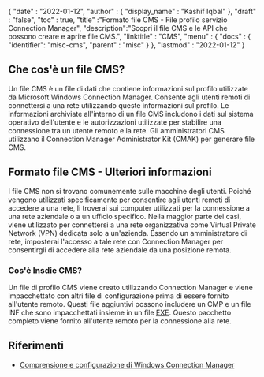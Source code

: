 {
  "date" : "2022-01-12",
  "author" : {
    "display_name" : "Kashif Iqbal"
},
  "draft" : "false",
  "toc" : true,
  "title" :"Formato file CMS - File profilo servizio Connection Manager",
  "description":"Scopri il file CMS e le API che possono creare e aprire file CMS.",
  "linktitle" : "CMS",
  "menu" : {
    "docs" : {
      "identifier": "misc-cms",
      "parent" : "misc"
}
},
  "lastmod" : "2022-01-12"
}

## Che cos'è un file CMS?

Un file CMS è un file di dati che contiene informazioni sul profilo utilizzate da Microsoft Windows Connection Manager. Consente agli utenti remoti di connettersi a una rete utilizzando queste informazioni sul profilo. Le informazioni archiviate all'interno di un file CMS includono i dati sul sistema operativo dell'utente e le autorizzazioni utilizzate per stabilire una connessione tra un utente remoto e la rete. Gli amministratori CMS utilizzano il Connection Manager Administrator Kit (CMAK) per generare file CMS.

## Formato file CMS - Ulteriori informazioni

I file CMS non si trovano comunemente sulle macchine degli utenti. Poiché vengono utilizzati specificamente per consentire agli utenti remoti di accedere a una rete, li troverai sui computer utilizzati per la connessione a una rete aziendale o a un ufficio specifico. Nella maggior parte dei casi, viene utilizzato per connettersi a una rete organizzativa come Virtual Private Network (VPN) dedicata solo a un'azienda. Essendo un amministratore di rete, imposterai l'accesso a tale rete con Connection Manager per consentirgli di accedere alla rete aziendale da una posizione remota.

### Cos'è Insdie CMS?

Un file di profilo CMS viene creato utilizzando Connection Manager e viene impacchettato con altri file di configurazione prima di essere fornito all'utente remoto. Questi file aggiuntivi possono includere un CMP e un file INF che sono impacchettati insieme in un file [EXE](/it/executable/exe/). Questo pacchetto completo viene fornito all'utente remoto per la connessione alla rete.

## Riferimenti

* [Comprensione e configurazione di Windows Connection Manager](https://learn.microsoft.com/en-us/windows-hardware/drivers/mobilebroadband/understanding-and-configuring-windows-connection-manager)

